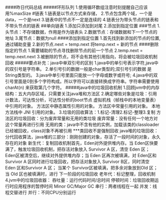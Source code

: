 ####昨日代码总结
#####环形队列
    1.使用循环数组注意时刻提醒自己应该用%maxSize
#链表
    1.链表是以节点方式来存储，
    2.节点包含两个域，一个是data，一个是next
    3.链表中的节点不一定是连续的
    4.链表分为带头节点的链表和不带头节点的链表
##单向链表
    1.添加只添加到对尾
    2.添加到指定位置
###节点
    1.头节点：不存储数据，作用是作为链表头
    2.数据节点：存储数据和下一个节点的地址
    3.尾节点：数据为null
####添加到指定位置
    1.首先找到新添加的节点的位置,通过辅助变量
    2.新的节点.next = temp.next
    将temp.next = 新的节点
####删除指定的节点
    1.需要辅助的节点寻找删除节点的前一个节点
    2.temp.next = temp.next.next
    3.被删除的节点，将不会有其他引用指向，将会被垃圾回收机制回收
#####要点补充：java中单双引号的区别
    1.java中的单引号表示字符,java中的双引号是字符串。
    2.单引号引的数据一般是char类型的;双引号引的数据 是String类型的。
    3.java中单引号里面只能放一个字母或数字或符号;
    4.java中的双引号里面是0到多个字符构成。所以字符可以直接转换成字符串。字符串需要使用charAt(n) 来获取第几个字符。
#####java中的垃圾回收机制
    1.回顾jvm中的内存结构：五大内存区域，只需要关注java堆和方法区
    2.确定哪些对象是垃圾：引用计数法，可达性分析，可达性分析的boot节点
    虚拟机栈（帧栈中的本地变量表）中引用的对象。
    方法区中静态属性引用的对象。
    方法区中常量引用的对象。
    本地方法栈中 JNI 引用的对象。
    3.垃圾的回收算法：1.标记-清理2.标记-整理3.复制
    方法区的垃圾回收：分为废弃常量和无用的类垃圾
        废弃常量：没有任何一个地方对这个常量再进行引用
        无用的类：java中不含有他的实例，加载该类的classloader已经被回收，class对象不再被引用
        ***类回收不是强制回收
    java堆的垃圾回收：分代回收算法，java堆的三部分：刚刚创建的对象，存活了一段时间的对象，永久存在的对象
        新生代：复制回收机制首先，Eden对外提供堆内存。当 Eden区快要满了，触发垃圾回收机制，把存活对象放入 Survivor A 区，清空 Eden 区；
                  Eden区被清空后，继续对外提供堆内存；当 Eden 区再次被填满，对 Eden区和 Survivor A 区同时进行垃圾回收，把存活对象放入 Survivor B区，同时清空 Eden 区和Survivor A 区；
                  当某个 Survivor区被填满，把多余对象放到Old 区；
                  当 Old 区也被填满时，进行 下一阶段的垃圾回收
        老年代：标记整理，回收机制
    4.jvm中的垃圾回收器：
        吞吐量：运行代码时间/总时间
        停顿时间：垃圾回收期运行时应用程序的暂停时间
        Minor GC/Major GC
        串行：两者线程在一起
        并发：线程交替进行
        并行：不同CPU分别运行
